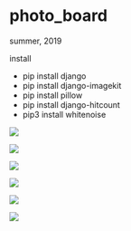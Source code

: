 # photo_board
summer, 2019

install
 - pip install django
 - pip install django-imagekit
 - pip install pillow
 - pip install django-hitcount
 - pip3 install whitenoise


![](https://images.velog.io/images/hanturtle/post/d27d5e72-d224-4e6d-8d8d-d3e1843291a0/image.png)

![](https://images.velog.io/images/hanturtle/post/5aaf7aee-ea78-45e7-85af-c1b987748020/image.png)

![](https://images.velog.io/images/hanturtle/post/c6b3f06a-4bd4-427e-bc6b-a6f22d0ce1e0/image.png)

![](https://images.velog.io/images/hanturtle/post/5b03fc8b-a04a-4e36-ae0c-51d31b78c2c3/image.png)

![](https://images.velog.io/images/hanturtle/post/dbecb400-e125-468b-a8d7-be5d27d468b7/image.png)

![](https://images.velog.io/images/hanturtle/post/2ea4dda7-82b4-41db-a333-9b08ac5a2fa7/image.png)
